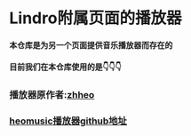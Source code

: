 # Lindro附属页面的播放器
#### 本仓库是为另一个页面提供音乐播放器而存在的
#### 目前我们在本仓库使用的是👇👇👇
### 播放器原作者:[zhheo](https://github.com/zhheo)
### [heomusic播放器github地址](https://github.com/zhheo/HeoMusic) 
